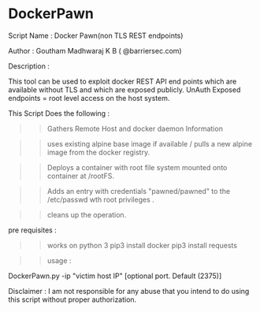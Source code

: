 # DockerPawn
Script Name : Docker Pawn(non TLS REST endpoints)

Author : Goutham Madhwaraj K B ( @barriersec.com)


Description :

This tool can be used to exploit docker REST API end points which are available without TLS and which are exposed publicly.
UnAuth Exposed endpoints = root level access on the host system.

This Script Does the following :

>> Gathers Remote Host and docker daemon Information

>> uses existing alpine base image if available / pulls a new alpine image from the docker registry.

>> Deploys a container with root file system mounted onto container at /rootFS. 

>> Adds an entry with credentials "pawned/pawned" to the /etc/passwd wth root privileges .

>> cleans up the operation.

pre requisites :

>> works on python 3
>> pip3 install docker
>> pip3 install requests

>> usage :

DockerPawn.py -ip "victim host IP" [optional port. Default (2375)]


Disclaimer : I am not responsible for any abuse that you intend to do using this script without proper authorization. 
